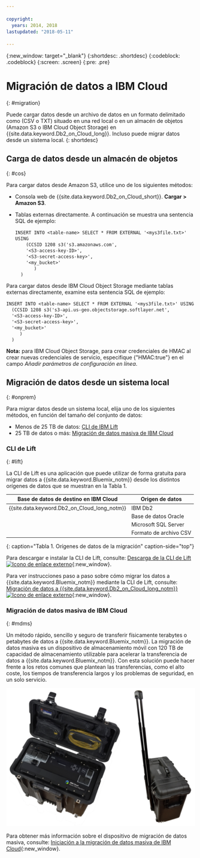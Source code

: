 ```yaml
---

copyright:
  years: 2014, 2018
lastupdated: "2018-05-11"

---
```


<!-- Attribute definitions --> 
{:new_window: target="_blank"}
{:shortdesc: .shortdesc}
{:codeblock: .codeblock}
{:screen: .screen}
{:pre: .pre}

# Migración de datos a IBM Cloud
{: #migration}

Puede cargar datos desde un archivo de datos en un formato delimitado como (CSV o TXT) situado en una red local o en un almacén de objetos (Amazon S3 o IBM Cloud Object Storage) en {{site.data.keyword.Db2_on_Cloud_long}}. Incluso puede migrar datos desde un sistema local.
{: shortdesc}

## Carga de datos desde un almacén de objetos
{: #cos}

Para cargar datos desde Amazon S3, utilice uno de los siguientes métodos:
  * Consola web de {{site.data.keyword.Db2_on_Cloud_short}}. **Cargar > Amazon S3**. 
  * Tablas externas directamente. A continuación se muestra una sentencia SQL de ejemplo:

    ```
    INSERT INTO <table-name> SELECT * FROM EXTERNAL '<mys3file.txt>' USING
        (CCSID 1208 s3('s3.amazonaws.com',
        '<S3-access-key-ID>',
        '<S3-secret-access-key>',
        '<my_bucket>'
           )
      )      
    ```

Para cargar datos desde IBM Cloud Object Storage mediante tablas externas directamente, examine esta sentencia SQL de ejemplo:

```
INSERT INTO <table-name> SELECT * FROM EXTERNAL '<mys3file.txt>' USING
  (CCSID 1208 s3('s3-api.us-geo.objectstorage.softlayer.net',
  '<S3-access-key-ID>',
  '<S3-secret-access-key>',
  '<my_bucket>'
     )
  )      
```

**Nota:** para IBM Cloud Object Storage, para crear credenciales de HMAC al crear nuevas credenciales de servicio, especifique {"HMAC:true"} en el campo *Añadir parámetros de configuración en línea*.

## Migración de datos desde un sistema local
{: #onprem}

Para migrar datos desde un sistema local, elija uno de los siguientes métodos, en función del tamaño del conjunto de datos:
* Menos de 25 TB de datos: [CLI de IBM Lift](#lift)
* 25 TB de datos o más: [Migración de datos masiva de IBM Cloud](#mdms)

### CLI de Lift
{: #lift}

La CLI de Lift es una aplicación que puede utilizar de forma gratuita para migrar datos a {{site.data.keyword.Bluemix_notm}} desde los distintos orígenes de datos que se muestran en la Tabla 1. 

| Base de datos de destino en IBM Cloud | Origen de datos |
|------------------------------|-------------|
| {{site.data.keyword.Db2_on_Cloud_long_notm}}   | IBM Db2 |
|                              | Base de datos Oracle |
|                              | Microsoft SQL Server |
|                              | Formato de archivo CSV |
{: caption="Tabla 1. Orígenes de datos de la migración" caption-side="top"}

Para descargar e instalar la CLI de Lift, consulte: [Descarga de la CLI de Lift ![Icono de enlace externo](../../icons/launch-glyph.svg "Icono de enlace externo")](https://lift.ng.bluemix.net/#download){:new_window}.

Para ver instrucciones paso a paso sobre cómo migrar los datos a {{site.data.keyword.Bluemix_notm}} mediante la CLI de Lift, consulte: [Migración de datos a {{site.data.keyword.Db2_on_Cloud_long_notm}} ![Icono de enlace externo](../../icons/launch-glyph.svg "Icono de enlace externo")](https://lift.ng.bluemix.net/#docs){:new_window}.

### Migración de datos masiva de IBM Cloud
{: #mdms}

Un método rápido, sencillo y seguro de transferir físicamente terabytes o petabytes de datos a {{site.data.keyword.Bluemix_notm}}. La migración de datos masiva es un dispositivo de almacenamiento móvil con 120 TB de capacidad de almacenamiento utilizable para acelerar la transferencia de datos a {{site.data.keyword.Bluemix_notm}}. Con esta solución puede hacer frente a los retos comunes que plantean las transferencias, como el alto coste, los tiempos de transferencia largos y los problemas de seguridad, en un solo servicio.

![Vista del dispositivo de migración de datos masiva](images/mdms.svg)

Para obtener más información sobre el dispositivo de migración de datos masiva, consulte: [Iniciación a la migración de datos masiva de IBM Cloud](/docs/infrastructure/mass-data-migration/index.html#getting-started-with-ibm-cloud-mass-data-migration){:new_window}.

